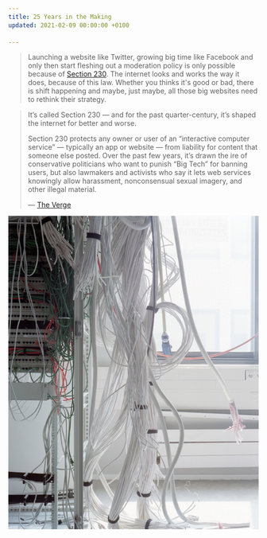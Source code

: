 ```yaml
---
title: 25 Years in the Making
updated: 2021-02-09 00:00:00 +0100

---
```

> Launching a website like Twitter, growing big time like Facebook and only then start fleshing out a moderation policy is only possible because of [Section 230](https://en.wikipedia.org/wiki/Section_230). The internet looks and works the way it does, because of this law. Whether you thinks it's good or bad, there is shift happening and maybe, just maybe, all those big websites need to rethink their strategy.

> It’s called Section 230 — and for the past quarter-century, it’s shaped the internet for better and worse.
>
> Section 230 protects any owner or user of an “interactive computer service” — typically an app or website — from liability for content that someone else posted. Over the past few years, it’s drawn the ire of conservative politicians who want to punish “Big Tech” for banning users, but also lawmakers and activists who say it lets web services knowingly allow harassment, nonconsensual sexual imagery, and other illegal material.
>
> — [The Verge](https://www.theverge.com/22268421/cda-section-230-25th-anniversary-reform-stakes-big-tech-internet)

![](/uploads/29d6bb298984-56008cdc006d2.jpg)